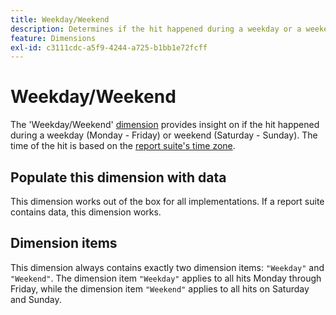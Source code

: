 ```yaml
---
title: Weekday/Weekend
description: Determines if the hit happened during a weekday or a weekend.
feature: Dimensions
exl-id: c3111cdc-a5f9-4244-a725-b1bb1e72fcff
---
```

# Weekday/Weekend

The 'Weekday/Weekend' [dimension](overview.md) provides insight on if the hit happened during a weekday (Monday - Friday) or weekend (Saturday - Sunday). The time of the hit is based on the [report suite's time zone](/help/admin/tools/manage-rs/edit-settings/general/general-acct-settings-admin.md).

## Populate this dimension with data

This dimension works out of the box for all implementations. If a report suite contains data, this dimension works.

## Dimension items

This dimension always contains exactly two dimension items: `"Weekday"` and `"Weekend"`. The dimension item `"Weekday"` applies to all hits Monday through Friday, while the dimension item `"Weekend"` applies to all hits on Saturday and Sunday.
